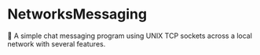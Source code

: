 # NetworksMessaging
📠 A simple chat messaging program using UNIX TCP sockets across a local network with several features.
